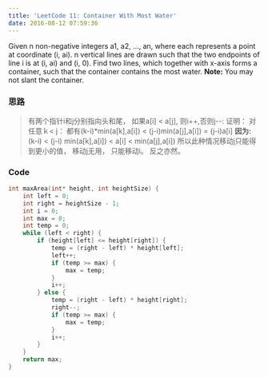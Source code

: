 ```yaml
---
title: 'LeetCode 11: Container With Most Water'
date: 2016-08-12 07:59:36
---
```

Given n non-negative integers a1, a2, ..., an, where each represents a point at coordinate (i, ai). <!--more-->n vertical lines are drawn such that the two endpoints of line i is at (i, ai) and (i, 0). Find two lines, which together with x-axis forms a container, such that the container contains the most water.
**Note:** You may not slant the container.
### 思路
>有两个指针i和j分别指向头和尾， 如果a[i] < a[j], 则i++,否则j--:
证明：
对任意ｋ< j：
都有(k-i)*min(a[k],a[i]) < (j-i)min(a[j],a[i]) = (j-i)a[i]
**因为:**
(k-i) < (j-i)
min(a[k],a[i]) < a[i] < min(a[j],a[i])
所以此种情况移动j只能得到更小的值， 移动j无用， 只能移动i。 反之亦然。

### Code
```c
int maxArea(int* height, int heightSize) {
    int left = 0;
    int right = heightSize - 1;
    int i = 0;
    int max = 0;
    int temp = 0;
    while (left < right) {
        if (height[left] <= height[right]) {
            temp = (right - left) * height[left];
            left++;
            if (temp >= max) {
                max = temp;
            }
            i++;
        } else {
            temp = (right - left) * height[right];
            right--;
            if (temp >= max) {
                max = temp;
            }
            i++;
        }
    }
    return max;
}
```
